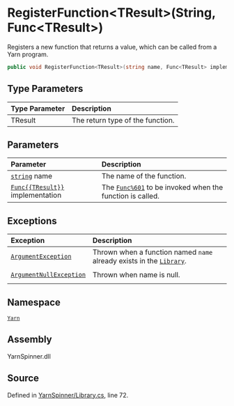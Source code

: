 # RegisterFunction&lt;TResult&gt;\(String, Func&lt;TResult&gt;\)

Registers a new function that returns a value, which can be called from a Yarn program.

```csharp
public void RegisterFunction<TResult>(string name, Func<TResult> implementation)
```

## Type Parameters

| Type Parameter | Description |
| :--- | :--- |
| TResult | The return type of the function. |

## Parameters

| Parameter | Description |
| :--- | :--- |
| [`string`](https://docs.microsoft.com/dotnet/api/System.String) name | The name of the function. |
| [`Func{{TResult}}`](https://docs.microsoft.com/dotnet/api/System.Func{{TResult}}) implementation | The [`Func%601`](https://docs.microsoft.com/dotnet/api/System.Func%601) to be invoked when the function is called. |

## Exceptions

| Exception | Description |
| :--- | :--- |
| [`ArgumentException`](https://docs.microsoft.com/dotnet/api/System.ArgumentException) | Thrown when a function named `name` already exists in the [`Library`](./). |
|  |  |
| [`ArgumentNullException`](https://docs.microsoft.com/dotnet/api/System.ArgumentNullException) | Thrown when name is null. |
|  |  |

## Namespace

[`Yarn`](../)

## Assembly

YarnSpinner.dll

## Source

Defined in [YarnSpinner/Library.cs](https://github.com/YarnSpinnerTool/YarnSpinner//blob/develop/YarnSpinner/Library.cs#L72), line 72.

